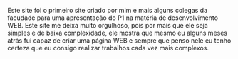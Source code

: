 Este site foi o primeiro site criado por mim e mais alguns colegas da facudade para uma apresentação do P1 na matéria de desenvolvimento WEB.
Este site me deixa muito orgulhoso, pois por mais que ele seja simples e de baixa complexidade, ele mostra que mesmo eu alguns meses atrás fui capaz de criar uma página WEB e sempre que penso nele eu tenho certeza que eu consigo realizar trabalhos cada vez mais complexos. 
